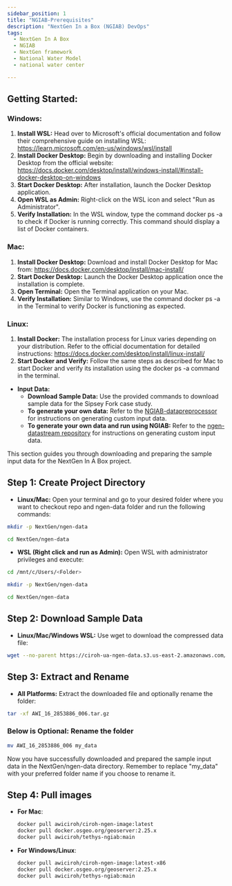 ```yaml
---
sidebar_position: 1
title: "NGIAB-Prerequisites"
description: "NextGen In a Box (NGIAB) DevOps"
tags:
  - NextGen In A Box
  - NGIAB
  - NextGen framework
  - National Water Model
  - national water center

---
```




## Getting Started:


### Windows:
1. **Install WSL:** Head over to Microsoft's official documentation and follow their comprehensive guide on installing WSL: https://learn.microsoft.com/en-us/windows/wsl/install
2. **Install Docker Desktop:** Begin by downloading and installing Docker Desktop from the official website: https://docs.docker.com/desktop/install/windows-install/#install-docker-desktop-on-windows
3. **Start Docker Desktop:** After installation, launch the Docker Desktop application.
4. **Open WSL as Admin:** Right-click on the WSL icon and select "Run as Administrator".
5. **Verify Installation:** In the WSL window, type the command docker ps -a to check if Docker is running correctly. This command should display a list of Docker containers.

### Mac:
1. **Install Docker Desktop:** Download and install Docker Desktop for Mac from: https://docs.docker.com/desktop/install/mac-install/
2. **Start Docker Desktop:** Launch the Docker Desktop application once the installation is complete.
3. **Open Terminal:** Open the Terminal application on your Mac.
4. **Verify Installation:** Similar to Windows, use the command docker ps -a in the Terminal to verify Docker is functioning as expected.

### Linux:
1. **Install Docker:** The installation process for Linux varies depending on your distribution. Refer to the official documentation for detailed instructions: https://docs.docker.com/desktop/install/linux-install/
2. **Start Docker and Verify:** Follow the same steps as described for Mac to start Docker and verify its installation using the docker ps -a command in the terminal.

- **Input Data:**
  - **Download Sample Data:** Use the provided commands to download sample data for the Sipsey Fork case study.
  - **To generate your own data:** Refer to the [NGIAB-datapreprocessor](https://github.com/AlabamaWaterInstitute/NGIAB_data_preprocess) for instructions on generating custom input data.
  - **To generate your own data and run using NGIAB:** Refer to the [ngen-datastream repository](https://github.com/CIROH-UA/ngen-datastream/tree/main) for instructions on generating custom input data.

This section guides you through downloading and preparing the sample input data for the NextGen In A Box project.

## Step 1: Create Project Directory

- **Linux/Mac:** Open your terminal and go to your desired folder where you want to checkout repo and ngen-data folder and run the following commands:
```bash
mkdir -p NextGen/ngen-data
```

```bash
cd NextGen/ngen-data
```
- **WSL (Right click and run as Admin):** Open WSL with administrator privileges and execute:
```bash
cd /mnt/c/Users/<Folder>
```

```bash
mkdir -p NextGen/ngen-data
```

```bash
cd NextGen/ngen-data
```
## Step 2: Download Sample Data

- **Linux/Mac/Windows WSL:** Use wget to download the compressed data file:
```bash
wget --no-parent https://ciroh-ua-ngen-data.s3.us-east-2.amazonaws.com/AWI-006/AWI_16_2853886_006.tar.gz
```

## Step 3: Extract and Rename

- **All Platforms:** Extract the downloaded file and optionally rename the folder:
```bash
tar -xf AWI_16_2853886_006.tar.gz
```
### Below is Optional: Rename the folder
```bash
mv AWI_16_2853886_006 my_data
```
Now you have successfully downloaded and prepared the sample input data in the NextGen/ngen-data directory. Remember to replace "my_data" with your preferred folder name if you choose to rename it.

## Step 4: Pull images
- **For Mac**:
    ```bash
    docker pull awiciroh/ciroh-ngen-image:latest
    docker pull docker.osgeo.org/geoserver:2.25.x
    docker pull awiciroh/tethys-ngiab:main
    ```

- **For Windows/Linux**:
    ```bash
    docker pull awiciroh/ciroh-ngen-image:latest-x86
    docker pull docker.osgeo.org/geoserver:2.25.x
    docker pull awiciroh/tethys-ngiab:main
    ```

